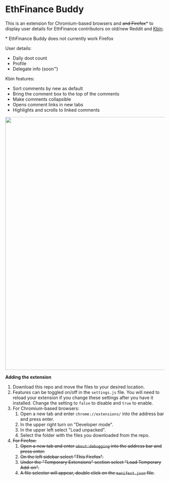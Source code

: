 # EthFinance Buddy

This is an extension for Chromium-based browsers and ~~and Firefox~~* to display user details for EthFinance contributors on old/new Reddit and [Kbin](https://kbin.social/m/ethfinance/).

\* EthFinance Buddy does not currently work Firefox

User details:
- Daily doot count
- Profile
- Delegate info (soon™)

Kbin features:
- Sort comments by new as default
- Bring the comment box to the top of the comments
- Make comments collapsible
- Opens comment links in new tabs
- Highlights and scrolls to linked comments


<img src="img/example.png" width="800px">


**Adding the extension**

1. Download this repo and move the files to your desired location.
1. Features can be toggled on/off in the `settings.js` file. You will need to reload your extension if you change these settings after you have it installed. Change the setting to `false` to disable and `true` to enable.
1. For Chromium-based browsers:
	1. Open a new tab and enter `chrome://extensions/` into the address bar and press enter.
	1. In the upper right turn on "Developer mode".
	1. In the upper left select "Load unpacked".
	1. Select the folder with the files you downloaded from the repo.
1. ~~For Firefox:~~
	1. ~~Open a new tab and enter `about:debugging` into the address bar and press enter.~~
	1. ~~On the left sidebar select "This Firefox".~~
	1. ~~Under the "Temporary Extensions" section select "Load Temporary Add-on".~~
	1. ~~A file selector will appear, double click on the `manifest.json` file.~~
